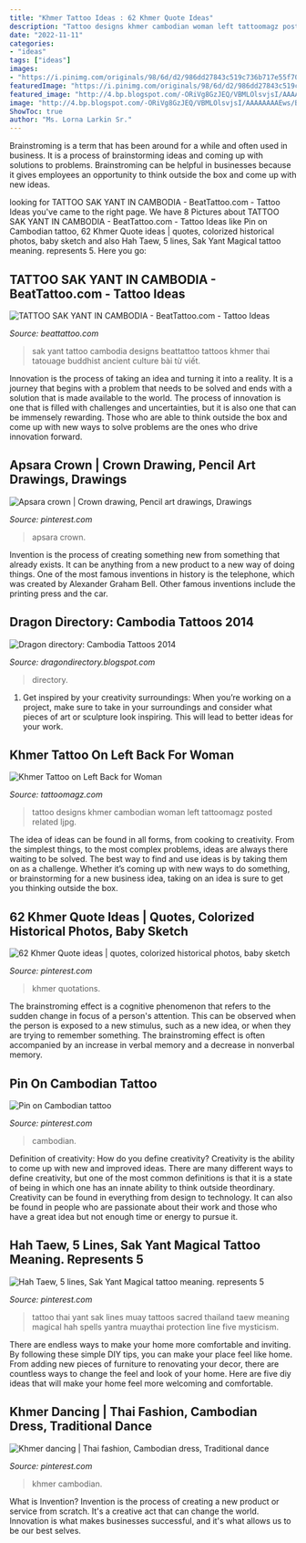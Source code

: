 ```yaml
---
title: "Khmer Tattoo Ideas : 62 Khmer Quote Ideas"
description: "Tattoo designs khmer cambodian woman left tattoomagz posted related ljpg"
date: "2022-11-11"
categories:
- "ideas"
tags: ["ideas"]
images:
- "https://i.pinimg.com/originals/98/6d/d2/986dd27843c519c736b717e55f70f72f.jpg"
featuredImage: "https://i.pinimg.com/originals/98/6d/d2/986dd27843c519c736b717e55f70f72f.jpg"
featured_image: "http://4.bp.blogspot.com/-ORiVg8GzJEQ/VBMLOlsvjsI/AAAAAAAAEws/B0otwYe4meY/s1600/cambodia%2Btattoos%2B(12).jpg"
image: "http://4.bp.blogspot.com/-ORiVg8GzJEQ/VBMLOlsvjsI/AAAAAAAAEws/B0otwYe4meY/s1600/cambodia%2Btattoos%2B(12).jpg"
ShowToc: true
author: "Ms. Lorna Larkin Sr."
---
```



Brainstroming is a term that has been around for a while and often used in business. It is a process of brainstorming ideas and coming up with solutions to problems. Brainstroming can be helpful in businesses because it gives employees an opportunity to think outside the box and come up with new ideas.

	

		
looking for TATTOO SAK YANT IN CAMBODIA - BeatTattoo.com - Tattoo Ideas you've came to the right page. We have 8 Pictures about TATTOO SAK YANT IN CAMBODIA - BeatTattoo.com - Tattoo Ideas like Pin on Cambodian tattoo, 62 Khmer Quote ideas | quotes, colorized historical photos, baby sketch and also Hah Taew, 5 lines, Sak Yant Magical tattoo meaning. represents 5. Here you go:
		
    
## TATTOO SAK YANT IN CAMBODIA - BeatTattoo.com - Tattoo Ideas

<img loading=lazy src="http://beattattoo.com/wp-content/uploads/2019/02/23-5.jpg" onerror="this.onerror=null;this.src='https://tse3.mm.bing.net/th?id=OIP.nNwnSJUHzgpGzNisFtcCYgHaHa&amp;pid=15.1';" alt="TATTOO SAK YANT IN CAMBODIA - BeatTattoo.com - Tattoo Ideas">

_Source: beattattoo.com_

>sak yant tattoo cambodia designs beattattoo tattoos khmer thai tatouage buddhist ancient culture bài từ viết. 

	

Innovation is the process of taking an idea and turning it into a reality. It is a journey that begins with a problem that needs to be solved and ends with a solution that is made available to the world. The process of innovation is one that is filled with challenges and uncertainties, but it is also one that can be immensely rewarding. Those who are able to think outside the box and come up with new ways to solve problems are the ones who drive innovation forward.

    
## Apsara Crown | Crown Drawing, Pencil Art Drawings, Drawings

<img loading=lazy src="https://i.pinimg.com/736x/08/21/89/082189a0fd47593cf69fbdb484486b4c.jpg" onerror="this.onerror=null;this.src='https://tse4.mm.bing.net/th?id=OIP.pyIcdDYzxwDPmXdNjXMUQgHaKb&amp;pid=15.1';" alt="Apsara crown | Crown drawing, Pencil art drawings, Drawings">

_Source: pinterest.com_

>apsara crown. 

	

Invention is the process of creating something new from something that already exists. It can be anything from a new product to a new way of doing things. One of the most famous inventions in history is the telephone, which was created by Alexander Graham Bell. Other famous inventions include the printing press and the car.

    
## Dragon Directory: Cambodia Tattoos 2014

<img loading=lazy src="http://4.bp.blogspot.com/-ORiVg8GzJEQ/VBMLOlsvjsI/AAAAAAAAEws/B0otwYe4meY/s1600/cambodia%2Btattoos%2B(12).jpg" onerror="this.onerror=null;this.src='https://tse4.mm.bing.net/th?id=OIP.JkgEXihRUhJbSN-btbFheQAAAA&amp;pid=15.1';" alt="Dragon directory: Cambodia Tattoos 2014">

_Source: dragondirectory.blogspot.com_

>directory. 

	

1. Get inspired by your creativity surroundings: When you’re working on a project, make sure to take in your surroundings and consider what pieces of art or sculpture look inspiring. This will lead to better ideas for your work.

    
## Khmer Tattoo On Left Back For Woman

<img loading=lazy src="http://tattoomagz.com/wp-content/uploads/cambodian-tattoo-designs-ljpg-1841.jpg" onerror="this.onerror=null;this.src='https://tse3.mm.bing.net/th?id=OIP.DTC4Mi7glpzKTGVndu1oJgAAAA&amp;pid=15.1';" alt="Khmer Tattoo on Left Back for Woman">

_Source: tattoomagz.com_

>tattoo designs khmer cambodian woman left tattoomagz posted related ljpg. 

	

The idea of ideas can be found in all forms, from cooking to creativity. From the simplest things, to the most complex problems, ideas are always there waiting to be solved. The best way to find and use ideas is by taking them on as a challenge. Whether it’s coming up with new ways to do something, or brainstorming for a new business idea, taking on an idea is sure to get you thinking outside the box.

    
## 62 Khmer Quote Ideas | Quotes, Colorized Historical Photos, Baby Sketch

<img loading=lazy src="https://i.pinimg.com/474x/f7/77/64/f777649872d5f4973c7bad9a201f85d6.jpg" onerror="this.onerror=null;this.src='https://tse4.mm.bing.net/th?id=OIP.eCoNxTQGm5T7ZpPtrXpXXQAAAA&amp;pid=15.1';" alt="62 Khmer Quote ideas | quotes, colorized historical photos, baby sketch">

_Source: pinterest.com_

>khmer quotations. 

	

The brainstroming effect is a cognitive phenomenon that refers to the sudden change in focus of a person's attention. This can be observed when the person is exposed to a new stimulus, such as a new idea, or when they are trying to remember something. The brainstroming effect is often accompanied by an increase in verbal memory and a decrease in nonverbal memory.

    
## Pin On Cambodian Tattoo

<img loading=lazy src="https://i.pinimg.com/originals/98/6d/d2/986dd27843c519c736b717e55f70f72f.jpg" onerror="this.onerror=null;this.src='https://tse4.mm.bing.net/th?id=OIP.CkuMcJgz6a4aPJ_xM_eDzwHaJP&amp;pid=15.1';" alt="Pin on Cambodian tattoo">

_Source: pinterest.com_

>cambodian. 

	

Definition of creativity: How do you define creativity?
Creativity is the ability to come up with new and improved ideas. There are many different ways to define creativity, but one of the most common definitions is that it is a state of being in which one has an innate ability to think outside theordinary. Creativity can be found in everything from design to technology. It can also be found in people who are passionate about their work and those who have a great idea but not enough time or energy to pursue it.

    
## Hah Taew, 5 Lines, Sak Yant Magical Tattoo Meaning. Represents 5

<img loading=lazy src="https://i.pinimg.com/736x/00/15/40/0015409a594b6a992ea29791553c15b9.jpg" onerror="this.onerror=null;this.src='https://tse4.mm.bing.net/th?id=OIP.S_48Z6MxD6LhRMcakNusmgAAAA&amp;pid=15.1';" alt="Hah Taew, 5 lines, Sak Yant Magical tattoo meaning. represents 5">

_Source: pinterest.com_

>tattoo thai yant sak lines muay tattoos sacred thailand taew meaning magical hah spells yantra muaythai protection line five mysticism. 

	

There are endless ways to make your home more comfortable and inviting. By following these simple DIY tips, you can make your place feel like home. From adding new pieces of furniture to renovating your decor, there are countless ways to change the feel and look of your home. Here are five diy ideas that will make your home feel more welcoming and comfortable.

    
## Khmer Dancing | Thai Fashion, Cambodian Dress, Traditional Dance

<img loading=lazy src="https://i.pinimg.com/originals/cd/85/da/cd85da59f0a46e3d40c1e1da46a734a4.jpg" onerror="this.onerror=null;this.src='https://tse1.mm.bing.net/th?id=OIP.KoE3lgg5l0_eiOQmwuad6wHaKP&amp;pid=15.1';" alt="Khmer dancing | Thai fashion, Cambodian dress, Traditional dance">

_Source: pinterest.com_

>khmer cambodian. 

	

What is Invention?
Invention is the process of creating a new product or service from scratch. It's a creative act that can change the world. Innovation is what makes businesses successful, and it's what allows us to be our best selves.

